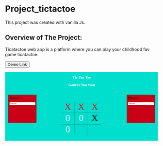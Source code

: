 # Project_tictactoe

This project was created  with vanilla Js.

## Overview of The Project:
Ticatactoe web app is a platform where you can play your childhood fav game ticatactoe.

<a href =  "https://pandayzyx.github.io/Project_tictactoe/">
  <button style = "background:red,padding:5px">Demo Link</button>
</a>

<p> <img src  = "./home.png"> </p>
